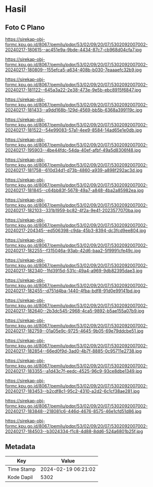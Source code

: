 # Hasil

## Foto C Plano

https://sirekap-obj-formc.kpu.go.id/8067/pemilu/pdpr/53/02/09/20/07/5302092007002-20240217-180615--ac451e9a-9bde-4434-87c7-cb968d04cfa7.jpg

https://sirekap-obj-formc.kpu.go.id/8067/pemilu/pdpr/53/02/09/20/07/5302092007002-20240217-180809--155efca5-a634-408b-b030-7eaaaefc32b9.jpg

https://sirekap-obj-formc.kpu.go.id/8067/pemilu/pdpr/53/02/09/20/07/5302092007002-20240217-181122--645a3a22-2e38-473e-9e5b-ebc8915f6847.jpg

https://sirekap-obj-formc.kpu.go.id/8067/pemilu/pdpr/53/02/09/20/07/5302092007002-20240217-181433--a9dd168b-129d-4569-bb5b-6368a399119c.jpg

https://sirekap-obj-formc.kpu.go.id/8067/pemilu/pdpr/53/02/09/20/07/5302092007002-20240217-181522--54e99083-57a1-4ee9-8584-14ad65e1e0db.jpg

https://sirekap-obj-formc.kpu.go.id/8067/pemilu/pdpr/53/02/09/20/07/5302092007002-20240217-195903--4be44fdc-54da-40ef-afbf-49a5d8306f48.jpg

https://sirekap-obj-formc.kpu.go.id/8067/pemilu/pdpr/53/02/09/20/07/5302092007002-20240217-181758--610d34d1-d73b-4860-a939-a898f292ac3d.jpg

https://sirekap-obj-formc.kpu.go.id/8067/pemilu/pdpr/53/02/09/20/07/5302092007002-20240217-181845--c64bb83f-5678-49a7-a848-4ba2a85982ea.jpg

https://sirekap-obj-formc.kpu.go.id/8067/pemilu/pdpr/53/02/09/20/07/5302092007002-20240217-182103--331b1959-bc82-4f2a-9e41-2023577070ba.jpg

https://sirekap-obj-formc.kpu.go.id/8067/pemilu/pdpr/53/02/09/20/07/5302092007002-20240217-204345--ed506398-c9da-45b3-8394-dc3fcd9ee804.jpg

https://sirekap-obj-formc.kpu.go.id/8067/pemilu/pdpr/53/02/09/20/07/5302092007002-20240217-182255--f315046a-93ab-42d6-baa2-5f9991cfe49c.jpg

https://sirekap-obj-formc.kpu.go.id/8067/pemilu/pdpr/53/02/09/20/07/5302092007002-20240217-182340--1fd3915d-531c-49a4-a969-9db82395dae3.jpg

https://sirekap-obj-formc.kpu.go.id/8067/pemilu/pdpr/53/02/09/20/07/5302092007002-20240217-182455--d751d4ba-1440-4fba-bdf8-91d0e99141bd.jpg

https://sirekap-obj-formc.kpu.go.id/8067/pemilu/pdpr/53/02/09/20/07/5302092007002-20240217-182640--2b3dc545-2968-4ca5-9892-b5ae155a07b9.jpg

https://sirekap-obj-formc.kpu.go.id/8067/pemilu/pdpr/53/02/09/20/07/5302092007002-20240217-182759--01a05e9c-9725-4645-9b05-69e79ddcbe51.jpg

https://sirekap-obj-formc.kpu.go.id/8067/pemilu/pdpr/53/02/09/20/07/5302092007002-20240217-182854--66ed0f9d-3ad0-4b7f-8885-0c95711e2738.jpg

https://sirekap-obj-formc.kpu.go.id/8067/pemilu/pdpr/53/02/09/20/07/5302092007002-20240217-183355--a1d43c7f-eedc-4525-96c9-93ce8dbe1349.jpg

https://sirekap-obj-formc.kpu.go.id/8067/pemilu/pdpr/53/02/09/20/07/5302092007002-20240217-183453--b2cdf8c1-95c2-4310-a2d2-6c1cf38ae281.jpg

https://sirekap-obj-formc.kpu.go.id/8067/pemilu/pdpr/53/02/09/20/07/5302092007002-20240217-183848--218081c6-446d-4676-8575-46e1cfd51d86.jpg

https://sirekap-obj-formc.kpu.go.id/8067/pemilu/pdpr/53/02/09/20/07/5302092007002-20240217-184503--b3024334-f1c8-4d88-8dd6-524a6801b25f.jpg


## Metadata

| Key        | Value               |
| ---------- | ------------------- |
| Time Stamp | 2024-02-19 06:21:02 |
| Kode Dapil | 5302                |



